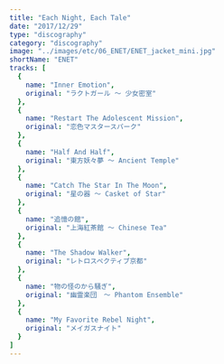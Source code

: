 ```yaml
---
title: "Each Night, Each Tale"
date: "2017/12/29"
type: "discography"
category: "discography"
image: "../images/etc/06_ENET/ENET_jacket_mini.jpg"
shortName: "ENET"
tracks: [
  {
    name: "Inner Emotion", 
    original: "ラクトガール ～ 少女密室"
  },
  {
    name: "Restart The Adolescent Mission",
    original: "恋色マスタースパーク"
  },
  {
    name: "Half And Half",
    original: "東方妖々夢 ～ Ancient Temple"
  },
  {
    name: "Catch The Star In The Moon", 
    original: "星の器 ～ Casket of Star"
  },
  {
    name: "追憶の館", 
    original: "上海紅茶館 ～ Chinese Tea"
  },
  {
    name: "The Shadow Walker", 
    original: "レトロスペクティブ京都"
  },
  {
    name: "物の怪のから騒ぎ", 
    original: "幽霊楽団　～ Phantom Ensemble"
  },
  {
    name: "My Favorite Rebel Night", 
    original: "メイガスナイト"
  }
]
---
```


